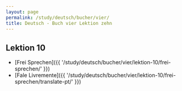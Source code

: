 ```yaml
---
layout: page
permalink: /study/deutsch/bucher/vier/
title: Deutsch - Buch vier Lektion zehn
---
```


## Lektion 10

* [Frei Sprechen]({{ '/study/deutsch/bucher/vier/lektion-10/frei-sprechen/' }})
* [Fale Livremente]({{ '/study/deutsch/bucher/vier/lektion-10/frei-sprechen/translate-pt/' }})